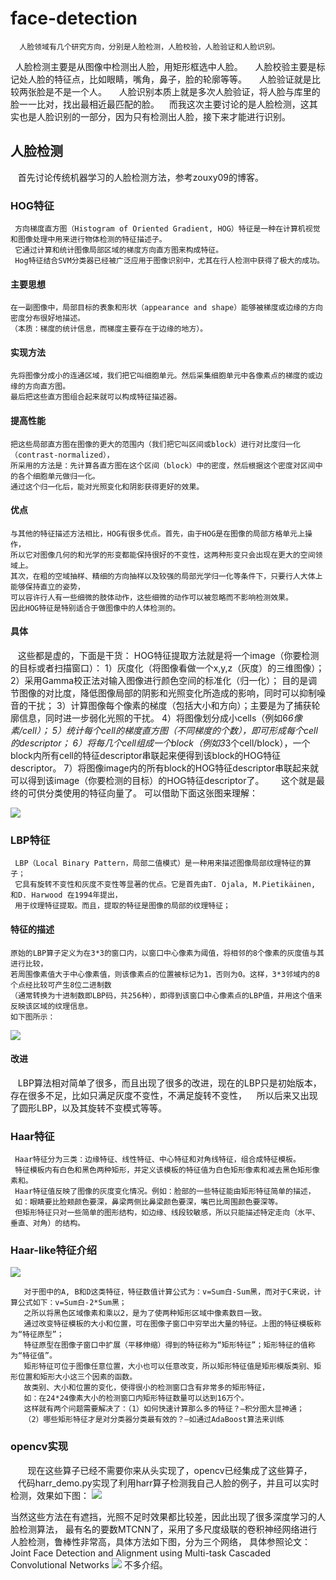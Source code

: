 # face-detection
      人脸领域有几个研究方向，分别是人脸检测，人脸校验，人脸验证和人脸识别。
      人脸检测主要是从图像中检测出人脸，用矩形框选中人脸。
      人脸校验主要是标记处人脸的特征点，比如眼睛，嘴角，鼻子，脸的轮廓等等。
      人脸验证就是比较两张脸是不是一个人。
      人脸识别本质上就是多次人脸验证，将人脸与库里的脸一一比对，找出最相近最匹配的脸。
    而我这次主要讨论的是人脸检测，这其实也是人脸识别的一部分，因为只有检测出人脸，接下来才能进行识别。
## 人脸检测
    首先讨论传统机器学习的人脸检测方法，参考zouxy09的博客。
### HOG特征
     方向梯度直方图（Histogram of Oriented Gradient, HOG）特征是一种在计算机视觉和图像处理中用来进行物体检测的特征描述子。
     它通过计算和统计图像局部区域的梯度方向直方图来构成特征。
     Hog特征结合SVM分类器已经被广泛应用于图像识别中，尤其在行人检测中获得了极大的成功。
#### 主要思想
    在一副图像中，局部目标的表象和形状（appearance and shape）能够被梯度或边缘的方向密度分布很好地描述。
    （本质：梯度的统计信息，而梯度主要存在于边缘的地方）。
#### 实现方法
    先将图像分成小的连通区域，我们把它叫细胞单元。然后采集细胞单元中各像素点的梯度的或边缘的方向直方图。
    最后把这些直方图组合起来就可以构成特征描述器。
#### 提高性能
    把这些局部直方图在图像的更大的范围内（我们把它叫区间或block）进行对比度归一化（contrast-normalized），
    所采用的方法是：先计算各直方图在这个区间（block）中的密度，然后根据这个密度对区间中的各个细胞单元做归一化。
    通过这个归一化后，能对光照变化和阴影获得更好的效果。
#### 优点
    与其他的特征描述方法相比，HOG有很多优点。首先，由于HOG是在图像的局部方格单元上操作，
    所以它对图像几何的和光学的形变都能保持很好的不变性，这两种形变只会出现在更大的空间领域上。
    其次，在粗的空域抽样、精细的方向抽样以及较强的局部光学归一化等条件下，只要行人大体上能够保持直立的姿势，
    可以容许行人有一些细微的肢体动作，这些细微的动作可以被忽略而不影响检测效果。
    因此HOG特征是特别适合于做图像中的人体检测的。
#### 具体
    这些都是虚的，下面是干货：
    HOG特征提取方法就是将一个image（你要检测的目标或者扫描窗口）：
    1）灰度化（将图像看做一个x,y,z（灰度）的三维图像）；
    2）采用Gamma校正法对输入图像进行颜色空间的标准化（归一化）；
        目的是调节图像的对比度，降低图像局部的阴影和光照变化所造成的影响，同时可以抑制噪音的干扰；
    3）计算图像每个像素的梯度（包括大小和方向）；主要是为了捕获轮廓信息，同时进一步弱化光照的干扰。
    4）将图像划分成小cells（例如6*6像素/cell）；
    5）统计每个cell的梯度直方图（不同梯度的个数），即可形成每个cell的descriptor；
    6）将每几个cell组成一个block（例如3*3个cell/block），一个block内所有cell的特征descriptor串联起来便得到该block的HOG特征descriptor。
    7）将图像image内的所有block的HOG特征descriptor串联起来就可以得到该image（你要检测的目标）的HOG特征descriptor了。
       这个就是最终的可供分类使用的特征向量了。
可以借助下面这张图来理解：

![](https://github.com/cryer/face-detection/raw/master/image/1.png)


### LBP特征
     LBP（Local Binary Pattern，局部二值模式）是一种用来描述图像局部纹理特征的算子；
     它具有旋转不变性和灰度不变性等显著的优点。它是首先由T. Ojala, M.Pietikäinen, 和D. Harwood 在1994年提出，
     用于纹理特征提取。而且，提取的特征是图像的局部的纹理特征；
#### 特征的描述
    原始的LBP算子定义为在3*3的窗口内，以窗口中心像素为阈值，将相邻的8个像素的灰度值与其进行比较，
    若周围像素值大于中心像素值，则该像素点的位置被标记为1，否则为0。这样，3*3邻域内的8个点经比较可产生8位二进制数
    （通常转换为十进制数即LBP码，共256种），即得到该窗口中心像素点的LBP值，并用这个值来反映该区域的纹理信息。
    如下图所示：
![](https://github.com/cryer/face-detection/raw/master/image/2.png)
#### 改进
    LBP算法相对简单了很多，而且出现了很多的改进，现在的LBP只是初始版本，存在很多不足，比如只满足灰度不变性，不满足旋转不变性，
    所以后来又出现了圆形LBP，以及其旋转不变模式等等。
### Haar特征
     Haar特征分为三类：边缘特征、线性特征、中心特征和对角线特征，组合成特征模板。
     特征模板内有白色和黑色两种矩形，并定义该模板的特征值为白色矩形像素和减去黑色矩形像素和。
     Haar特征值反映了图像的灰度变化情况。例如：脸部的一些特征能由矩形特征简单的描述，
     如：眼睛要比脸颊颜色要深，鼻梁两侧比鼻梁颜色要深，嘴巴比周围颜色要深等。
     但矩形特征只对一些简单的图形结构，如边缘、线段较敏感，所以只能描述特定走向（水平、垂直、对角）的结构。
 ### Haar-like特征介绍
 ![](https://github.com/cryer/face-detection/raw/master/image/3.png)
 
       对于图中的A, B和D这类特征，特征数值计算公式为：v=Sum白-Sum黑，而对于C来说，计算公式如下：v=Sum白-2*Sum黑；
       之所以将黑色区域像素和乘以2，是为了使两种矩形区域中像素数目一致。
       通过改变特征模板的大小和位置，可在图像子窗口中穷举出大量的特征。上图的特征模板称为“特征原型”；
       特征原型在图像子窗口中扩展（平移伸缩）得到的特征称为“矩形特征”；矩形特征的值称为“特征值”。
       矩形特征可位于图像任意位置，大小也可以任意改变，所以矩形特征值是矩形模版类别、矩形位置和矩形大小这三个因素的函数。
       故类别、大小和位置的变化，使得很小的检测窗口含有非常多的矩形特征，
       如：在24*24像素大小的检测窗口内矩形特征数量可以达到16万个。
       这样就有两个问题需要解决了：（1）如何快速计算那么多的特征？—积分图大显神通；
       （2）哪些矩形特征才是对分类器分类最有效的？—如通过AdaBoost算法来训练
### opencv实现
        现在这些算子已经不需要你来从头实现了，opencv已经集成了这些算子，
        代码harr_demo.py实现了利用harr算子检测我自己人脸的例子，并且可以实时检测，效果如下图：
 ![](https://github.com/cryer/face-detection/raw/master/image/4.png)
 
 
 当然这些方法在有遮挡，光照不足时效果都比较差，因此出现了很多深度学习的人脸检测算法，
 最有名的要数MTCNN了，采用了多尺度级联的卷积神经网络进行人脸检测，鲁棒性非常高，具体方法如下图，分为三个网络，
 具体参照论文：Joint Face Detection and Alignment using Multi-task Cascaded Convolutional Networks
  ![](https://github.com/cryer/face-detection/raw/master/image/5.png)
 不多介绍。
